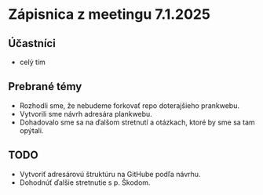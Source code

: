 # Zápisnica z meetingu 7.1.2025

## Účastníci

- celý tím

## Prebrané témy

- Rozhodli sme, že nebudeme forkovať repo doterajšieho prankwebu.
- Vytvorili sme návrh adresára plankwebu.
- Dohadovalo sme sa na ďalšom stretnutí a otázkach, ktoré by sme sa tam opýtali.

## TODO

- Vytvoriť adresárovú štruktúru na GitHube podľa návrhu.
- Dohodnúť ďalšie stretnutie s p. Škodom.
